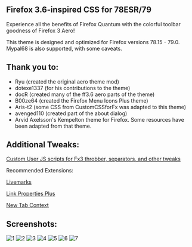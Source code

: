## Firefox 3.6-inspired CSS for 78ESR/79

Experience all the benefits of Firefox Quantum with the colorful toolbar goodness of Firefox 3 Aero!

This theme is designed and optimized for Firefox versions 78.15 - 79.0. Mypal68 is also supported, with some caveats.

## Thank you to:

- Ryu (created the original aero theme mod)
- dotexe1337 (for his contributions to the theme)
- docR (created many of the ff3.6 aero parts of the theme)
- B00ze64 (created the Firefox Menu Icons Plus theme)
- Aris-t2 (some CSS from CustomCSSforFx was adapted to this theme)
- avenged110 (created part of the about dialog)
- Arvid Axelsson's Kempelton theme for Firefox. Some resources have been adapted from that theme.

## Additional Tweaks:

[Custom User JS scripts for Fx3 throbber, separators, and other tweaks](https://mega.nz/file/I3p1hbYb#BYvnUEWbI6OToac62UilXHFFjTleyM5fh1xTPqPvgUE)

Recommended Extensions:

[Livemarks](https://addons.mozilla.org/en-US/firefox/addon/livemarks/)

[Link Properties Plus](https://addons.mozilla.org/en-US/firefox/addon/link-properties-plus/?utm_source=addons.mozilla.org&utm_medium=referral&utm_content=search)

[New Tab Context](https://addons.mozilla.org/en-US/firefox/addon/new-tab-context/)

## Screenshots:
![1](https://github.com/dotexe1337/firefox-aero-css/assets/68521531/5cab73f0-6289-4bbb-b928-73a3526d950d)
![2](https://github.com/dotexe1337/firefox-aero-css/assets/68521531/6ee033c2-6e12-4a21-997f-6a88643e6363)
![3](https://github.com/dotexe1337/firefox-aero-css/assets/68521531/0c73c1a5-2a7b-489d-ba17-ca5cf22f8b3f)
![4](https://github.com/dotexe1337/firefox-aero-css/assets/68521531/f2cdc759-c5a4-4f1d-84f6-b0d796bacdca)
![5](https://github.com/dotexe1337/firefox-aero-css/assets/68521531/4ec76e64-b8ec-469e-90f3-1830a657796a)
![6](https://github.com/dotexe1337/firefox-aero-css/assets/68521531/4a7d2998-8bc4-45ee-bf9c-2c0dc2d5bebd)
![7](https://github.com/dotexe1337/firefox-aero-css/assets/68521531/b1d6029d-dfef-41aa-b8dc-479b86472b53)
